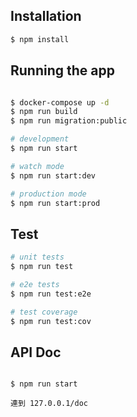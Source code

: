


## Installation

```bash
$ npm install
```

## Running the app

```bash

$ docker-compose up -d
$ npm run build
$ npm run migration:public

# development
$ npm run start

# watch mode
$ npm run start:dev

# production mode
$ npm run start:prod
```

## Test

```bash
# unit tests
$ npm run test

# e2e tests
$ npm run test:e2e

# test coverage
$ npm run test:cov
```

## API Doc

```basj

$ npm run start

連到 127.0.0.1/doc
```
